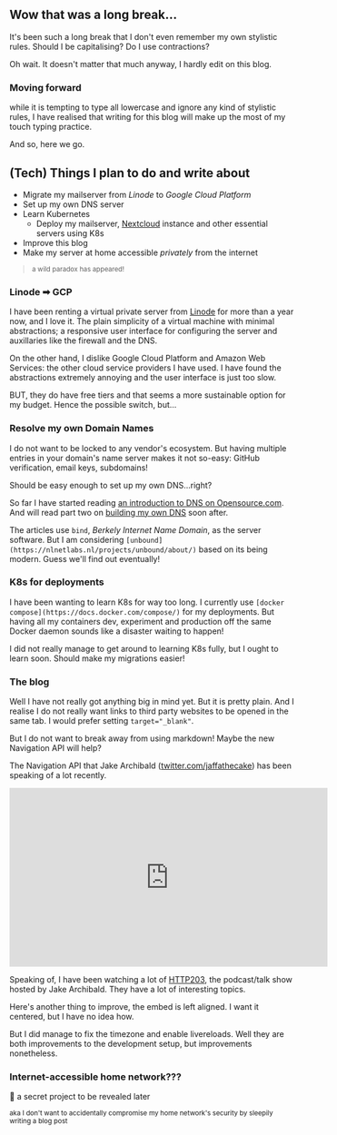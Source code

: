 ---
---

[Nextcloud]: https://nextcloud.com
[com.opensource-intro-dns]: https://opensource.com/article/17/4/introduction-domain-name-system-dns
[com.opensource-build-dns]: https://opensource.com/article/17/4/build-your-own-name-server
[http203]: https://youtube.com/playlist?list=PLNYkxOF6rcIAKIQFsNbV0JDws_G_bnNo9

## Wow that was a long break...

It's been such a long break that I don't even remember my
own stylistic rules. Should I be capitalising? Do I use
contractions?

Oh wait. It doesn't matter that much anyway, I hardly edit
on this blog.

### Moving forward

while it is tempting to type all lowercase and ignore any
kind of stylistic rules, I have realised that writing for
this blog will make up the most of my touch typing practice.

And so, here we go.

## (Tech) Things I plan to do and write about

- Migrate my mailserver from _Linode_ to _Google Cloud Platform_
- Set up my own DNS server
- Learn Kubernetes
  - Deploy my mailserver, [Nextcloud] instance and other essential
  servers using K8s
- Improve this blog
- Make my server at home accessible _privately_ from the internet
> <small>a wild paradox has appeared!</small>

### Linode ➡ GCP

I have been renting a virtual private server from
[Linode](https://linode.com) for more than a year now, and I love it.
The plain simplicity of a virtual machine with minimal abstractions;
a responsive user interface for configuring the server and
auxillaries like the firewall and the DNS.

On the other hand, I dislike Google Cloud Platform and Amazon Web
Services: the other cloud service providers I have used. I have found
the abstractions extremely annoying and the user interface is just
too slow.

BUT, they do have free tiers and that seems a more sustainable
option for my budget. Hence the possible switch, but...

### Resolve my own Domain Names

I do not want to be locked to any vendor's ecosystem. But having
multiple entries in your domain's name server makes it not
so-easy: GitHub verification, email keys, subdomains!

Should be easy enough to set up my own DNS...right?

So far I have started reading
[an introduction to DNS on Opensource.com][com.opensource-intro-dns].
And will read part two
on [building my own DNS][com.opensource-build-dns] soon after.

The articles use `bind`, _Berkely Internet Name Domain_, as the server
software. But I am considering `[unbound](https://nlnetlabs.nl/projects/unbound/about/)`
based on its being modern. Guess we'll find out eventually!

### K8s for deployments

I have been wanting to learn K8s for way too long. I currently use
`[docker compose](https://docs.docker.com/compose/)` for my deployments.
But having all my containers dev, experiment and production off the same
Docker daemon sounds like a disaster waiting to happen!

I did not really manage to get around to learning K8s fully, but I ought
to learn soon. Should make my migrations easier!

### The blog

Well I have not really got anything big in mind yet. But it is pretty plain.
And I realise I do not really want links to third party websites to be opened
in the same tab. I would prefer setting `target="_blank"`.

But I do not want to break away from using markdown! Maybe the new Navigation
API will help?

The Navigation API that Jake Archibald
([twitter.com/jaffathecake](https://twitter.com/jaffathecake))
has been speaking of a lot recently.

<iframe width="560" height="315"
title="YouTube video player" frameborder="0"
src="https://www.youtube-nocookie.com/embed/cgKUMRPAliw"
allow="accelerometer; autoplay; clipboard-write; encrypted-media; gyroscope; picture-in-picture"
allowfullscreen></iframe>

Speaking of, I have been watching a lot of [HTTP203](http203), the podcast/talk show hosted by
Jake Archibald. They have a lot of interesting topics.

Here's another thing to improve, the embed is left aligned. I want it centered, but
I have no idea how.

But I did manage to fix the timezone and enable livereloads. Well they are both improvements
to the development setup, but improvements nonetheless.

### Internet-accessible home network???

🤫 a secret project to be revealed later

<small>aka I don't want to accidentally compromise my home
network's security by sleepily writing a blog post</small>
